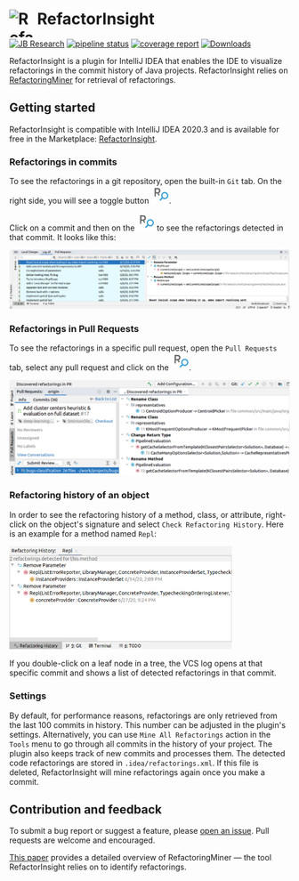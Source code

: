<h1> <img align="left" width="50" height="50" src="https://s3-eu-west-1.amazonaws.com/public-resources.ml-labs.aws.intellij.net/static/refactor-insight/icon.svg" alt="RefactorInsight Icon"> RefactorInsight </h1>

[![JB Research](https://jb.gg/badges/research-flat-square.svg)](https://research.jetbrains.org/)
[![pipeline status](https://github.com/JetBrains-Research/refactorinsight/workflows/Java%20CI%20with%20Gradle/badge.svg)](https://github.com/JetBrains-Research/refactorinsight/badges/master)
[![coverage report](https://codecov.io/gh/JetBrains-Research/refactorinsight/branch/master/graph/badge.svg)](https://codecov.io/gh/JetBrains-Research/refactorinsight)
[![Downloads](https://img.shields.io/jetbrains/plugin/d/14704-refactorinsight.svg?style=flat-square)](https://plugins.jetbrains.com/plugin/14704-refactorinsight)

RefactorInsight is a plugin for IntelliJ IDEA that enables the IDE to visualize refactorings in the commit history of Java projects. RefactorInsight relies on [RefactoringMiner](https://github.com/tsantalis/RefactoringMiner) for retrieval of refactorings.

## Getting started
RefactorInsight is сompatible with IntelliJ IDEA 2020.3 and is available for free in the Marketplace: [RefactorInsight](https://plugins.jetbrains.com/plugin/14704-refactorinsight).

### Refactorings in commits
To see the refactorings in a git repository, open the built-in `Git` tab. On the right side, you will see a toggle button ![](assets/img/refactorinsight_toggle.svg).

Click on a commit and then on the ![](assets/img/refactorinsight_toggle.svg) to see the refactorings detected in that commit. It looks like this:

<img src="assets/img/refactorinsight_main.png" alt="Example" width="900">

### Refactorings in Pull Requests
To see the refactorings in a specific pull request, open the `Pull Requests` tab, select any pull request and click on the ![](assets/img/refactorinsight_toggle.svg).

<img src="assets/img/refactorinsight_pull_requests.png" alt="PullRequests" width="900">

### Refactoring history of an object
In order to see the refactoring history of a method, class, or attribute, right-click on the object's signature and select `Check Refactoring History`. Here is an example for a method named `Repl`:

<img src="assets/img/refactorinsight_history.png" alt="RefactoringHistory" width="400">

If you double-click on a leaf node in a tree, the VCS log opens at that specific commit and shows a list of detected refactorings in that commit.

### Settings
By default, for performance reasons, refactorings are only retrieved from the last 100 commits in history. This number can be adjusted in the plugin's settings. Alternatively, you can use `Mine All Refactorings` action in the `Tools` menu to go through all commits in the history of your project.
The plugin also keeps track of new commits and processes them.
The detected code refactorings are stored in `.idea/refactorings.xml`. If this file is deleted, RefactorInsight will mine refactorings again once you make a commit.


## Contribution and feedback
To submit a bug report or suggest a feature, please [open an issue](https://github.com/JetBrains-Research/refactorinsight/issues). 
Pull requests are welcome and encouraged.


[This paper](https://users.encs.concordia.ca/~nikolaos/publications/TSE_2020.pdf) provides a detailed overview of RefactoringMiner — the tool RefactorInsight relies on to identify refactorings.
